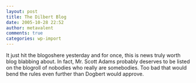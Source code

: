 ```yaml
---
layout: post
title: The Dilbert Blog
date: 2005-10-28 22:52
author: metavalent
comments: true
categories: wp-import
---
```

It just hit the blogoshere yesterday and for once, this is news truly worth blog blabbing about.  In fact, Mr. Scott Adams probably deserves to be listed on the blogroll of nobodies who really are somebodies.  Too bad that would bend the rules even further than Dogbert would approve.
